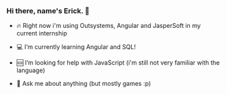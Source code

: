 ### Hi there, name's Erick. 👋 ###


- 🔥 Right now i'm using Outsystems, Angular and JasperSoft in my current internship

- 💻 I’m currently learning Angular and SQL!

- 🆘 I’m looking for help with JavaScript (i'm still not very familiar with the language)

- 💬 Ask me about anything (but mostly games :p)

